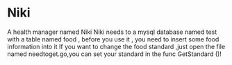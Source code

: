 # Niki
A health manager named Niki
Niki needs to a mysql database named test with a table named food , before you use it , you need to insert some food information into it 
If you want to change the food standard ,just open the file named needtoget.go,you can set your standard in the func GetStandard ()!
